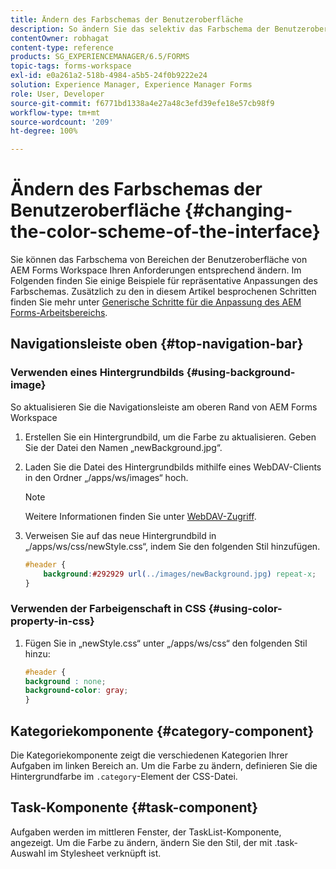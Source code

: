 ```yaml
---
title: Ändern des Farbschemas der Benutzeroberfläche
description: So ändern Sie das selektiv das Farbschema der Benutzeroberfläche von AEM Forms Workspace.
contentOwner: robhagat
content-type: reference
products: SG_EXPERIENCEMANAGER/6.5/FORMS
topic-tags: forms-workspace
exl-id: e0a261a2-518b-4984-a5b5-24f0b9222e24
solution: Experience Manager, Experience Manager Forms
role: User, Developer
source-git-commit: f6771bd1338a4e27a48c3efd39efe18e57cb98f9
workflow-type: tm+mt
source-wordcount: '209'
ht-degree: 100%

---
```


# Ändern des Farbschemas der Benutzeroberfläche {#changing-the-color-scheme-of-the-interface}

Sie können das Farbschema von Bereichen der Benutzeroberfläche von AEM Forms Workspace Ihren Anforderungen entsprechend ändern. Im Folgenden finden Sie einige Beispiele für repräsentative Anpassungen des Farbschemas. Zusätzlich zu den in diesem Artikel besprochenen Schritten finden Sie mehr unter [Generische Schritte für die Anpassung des AEM Forms-Arbeitsbereichs](/help/forms/using/generic-steps-html-workspace-customization.md).

## Navigationsleiste oben {#top-navigation-bar}

### Verwenden eines Hintergrundbilds {#using-background-image}

So aktualisieren Sie die Navigationsleiste am oberen Rand von AEM Forms Workspace

1. Erstellen Sie ein Hintergrundbild, um die Farbe zu aktualisieren. Geben Sie der Datei den Namen „newBackground.jpg“.
1. Laden Sie die Datei des Hintergrundbilds mithilfe eines WebDAV-Clients in den Ordner „/apps/ws/images“ hoch.

   >[!NOTE]
   >
   >Weitere Informationen finden Sie unter [WebDAV-Zugriff](https://experienceleague.adobe.com/docs/experience-manager-65/administering/contentmanagement/webdav-access.html?lang=de).

1. Verweisen Sie auf das neue Hintergrundbild in „/apps/ws/css/newStyle.css“, indem Sie den folgenden Stil hinzufügen.

   ```css
   #header {
       background:#292929 url(../images/newBackground.jpg) repeat-x;
   }
   ```

### Verwenden der Farbeigenschaft in CSS {#using-color-property-in-css}

1. Fügen Sie in „newStyle.css“ unter „/apps/ws/css“ den folgenden Stil hinzu:

   ```css
   #header {
   background : none;
   background-color: gray;
   }
   ```

## Kategoriekomponente {#category-component}

Die Kategoriekomponente zeigt die verschiedenen Kategorien Ihrer Aufgaben im linken Bereich an. Um die Farbe zu ändern, definieren Sie die Hintergrundfarbe im `.category`-Element der CSS-Datei.

## Task-Komponente {#task-component}

Aufgaben werden im mittleren Fenster, der TaskList-Komponente, angezeigt. Um die Farbe zu ändern, ändern Sie den Stil, der mit .task-Auswahl im Stylesheet verknüpft ist.
